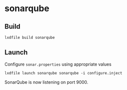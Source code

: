 sonarqube
=========

Build
-----

```
lxdfile build sonarqube
```

Launch
------

Configure `sonar.properties` using appropriate values

```
lxdfile launch sonarqube sonarqube -i configure.inject
```

SonarQube is now listening on port 9000.
